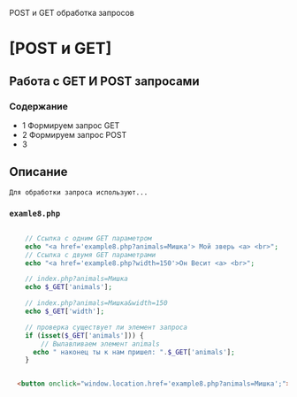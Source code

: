 POST и GET обработка запросов

# [POST и GET]

##  Работа с GET И POST запросами

### Содержание
* 1 Формируем запрос GET
* 2 Формируем запрос POST
* 3

## Описание

    Для обработки запроса используют...

### `examle8.php`

```php

    // Ссылка с одним GET параметром
    echo "<a href='example8.php?animals=Мишка'> Мой зверь <a> <br>";
    // Ссылка с двумя GET параметрами
    echo "<a href='example8.php?width=150'>Он Весит <a> <br>";

    // index.php?animals=Мишка
    echo $_GET['animals'];

    // index.php?animals=Мишка&width=150
    echo $_GET['width'];

    // проверка существует ли элемент запроса
    if (isset($_GET['animals'])) {
    	// Вылавливаем элемент animals
      echo " наконец ты к нам пришел: ".$_GET['animals'];
    }



```

```html
  <button onclick="window.location.href='example8.php?animals=Мишка';">Мой зверь</button>

```
